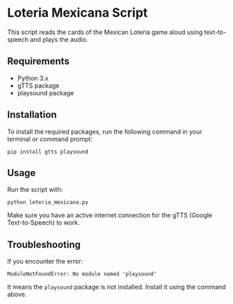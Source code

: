 # Loteria Mexicana Script

This script reads the cards of the Mexican Loteria game aloud using text-to-speech and plays the audio.

## Requirements

- Python 3.x
- gTTS package
- playsound package

## Installation

To install the required packages, run the following command in your terminal or command prompt:

```
pip install gtts playsound
```

## Usage

Run the script with:

```
python loteria_mexicana.py
```

Make sure you have an active internet connection for the gTTS (Google Text-to-Speech) to work.

## Troubleshooting

If you encounter the error:

```
ModuleNotFoundError: No module named 'playsound'
```

It means the `playsound` package is not installed. Install it using the command above.
